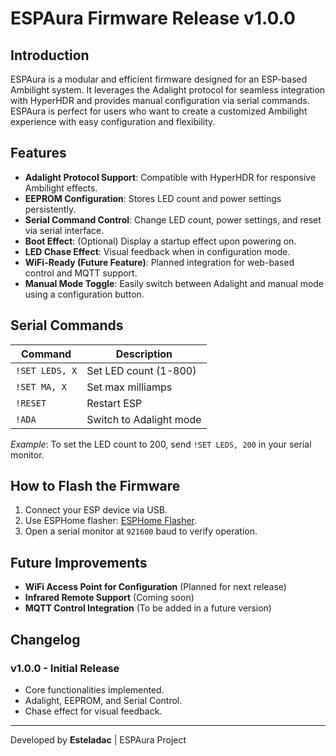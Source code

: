 # ESPAura Firmware Release v1.0.0

## Introduction

ESPAura is a modular and efficient firmware designed for an ESP-based Ambilight system. It leverages the Adalight protocol for seamless integration with HyperHDR and provides manual configuration via serial commands. ESPAura is perfect for users who want to create a customized Ambilight experience with easy configuration and flexibility.

## Features

- **Adalight Protocol Support**: Compatible with HyperHDR for responsive Ambilight effects.
- **EEPROM Configuration**: Stores LED count and power settings persistently.
- **Serial Command Control**: Change LED count, power settings, and reset via serial interface.
- **Boot Effect**: (Optional) Display a startup effect upon powering on.
- **LED Chase Effect**: Visual feedback when in configuration mode.
- **WiFi-Ready (Future Feature)**: Planned integration for web-based control and MQTT support.
- **Manual Mode Toggle**: Easily switch between Adalight and manual mode using a configuration button.

## Serial Commands

| Command        | Description             |
| -------------- | ----------------------- |
| `!SET LEDS, X` | Set LED count (1-800)   |
| `!SET MA, X`   | Set max milliamps       |
| `!RESET`       | Restart ESP             |
| `!ADA`         | Switch to Adalight mode |

*Example*: To set the LED count to 200, send `!SET LEDS, 200` in your serial monitor.

## How to Flash the Firmware

1. Connect your ESP device via USB.
2. Use ESPHome flasher: [ESPHome Flasher](https://github.com/esphome/esphome-flasher).
3. Open a serial monitor at `921600` baud to verify operation.

## Future Improvements

- **WiFi Access Point for Configuration** (Planned for next release)
- **Infrared Remote Support** (Coming soon)
- **MQTT Control Integration** (To be added in a future version)

## Changelog

### v1.0.0 - Initial Release

- Core functionalities implemented.
- Adalight, EEPROM, and Serial Control.
- Chase effect for visual feedback.

---

Developed by **Esteladac** | ESPAura Project
